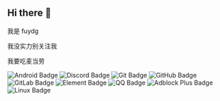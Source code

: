 ## Hi there 👋

我是 fuydg

我没实力别关注我


我要吃麦当劳

![Android Badge](https://img.shields.io/badge/Android-34A853?logo=android&logoColor=fff&style=for-the-badge)
![Discord Badge](https://img.shields.io/badge/Discord-5865F2?logo=discord&logoColor=fff&style=for-the-badge)
![Git Badge](https://img.shields.io/badge/Git-F05032?logo=git&logoColor=fff&style=for-the-badge)
![GitHub Badge](https://img.shields.io/badge/GitHub-181717?logo=github&logoColor=fff&style=for-the-badge)
![GitLab Badge](https://img.shields.io/badge/GitLab-FC6D26?logo=gitlab&logoColor=fff&style=for-the-badge)
![Element Badge](https://img.shields.io/badge/Element-0DBD8B?logo=element&logoColor=fff&style=for-the-badge)
![QQ Badge](https://img.shields.io/badge/QQ-1EBAFC?logo=qq&logoColor=fff&style=for-the-badge)
![Adblock Plus Badge](https://img.shields.io/badge/Adblock%20Plus-C70D2C?logo=adblockplus&logoColor=fff&style=for-the-badge)
![Linux Badge](https://img.shields.io/badge/Linux-FCC624?logo=linux&logoColor=000&style=for-the-badge)

